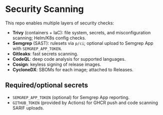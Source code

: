 # Security Scanning

This repo enables multiple layers of security checks:

- **Trivy** (containers + IaC): file system, secrets, and misconfiguration scanning; Helm/K8s config checks.
- **Semgrep** (SAST): rulesets via `p/ci`; optional upload to Semgrep App with `SEMGREP_APP_TOKEN`.
- **Gitleaks**: fast secrets scanning.
- **CodeQL**: deep code analysis for supported languages.
- **Cosign**: keyless signing of release images.
- **CycloneDX**: SBOMs for each image; attached to Releases.

## Required/optional secrets
- `SEMGREP_APP_TOKEN` (optional) for Semgrep App reporting.
- `GITHUB_TOKEN` (provided by Actions) for GHCR push and code scanning SARIF uploads.
